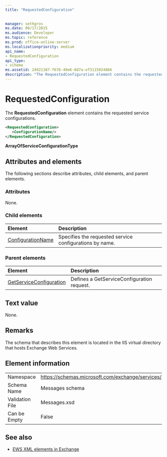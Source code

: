 ```yaml
---
title: "RequestedConfiguration"
 
 
manager: sethgros
ms.date: 09/17/2015
ms.audience: Developer
ms.topic: reference
ms.prod: office-online-server
ms.localizationpriority: medium
api_name:
- RequestedConfiguration
api_type:
- schema
ms.assetid: 24921387-f676-49e6-8d7a-ef3115024866
description: "The RequestedConfiguration element contains the requested service configurations."
---
```


# RequestedConfiguration

The **RequestedConfiguration** element contains the requested service configurations. 
  
```XML
<RequestedConfiguration>
   <ConfigurationName/>
</RequestedConfiguration>
```

 **ArrayOfServiceConfigurationType**
## Attributes and elements

The following sections describe attributes, child elements, and parent elements.
  
### Attributes

None.
  
### Child elements

|**Element**|**Description**|
|:-----|:-----|
|[ConfigurationName](configurationname.md) <br/> |Specifies the requested service configurations by name.  <br/> |
   
### Parent elements

|**Element**|**Description**|
|:-----|:-----|
|[GetServiceConfiguration](getserviceconfiguration.md) <br/> |Defines a GetServiceConfiguration request.  <br/> |
   
## Text value

None.
  
## Remarks

The schema that describes this element is located in the IIS virtual directory that hosts Exchange Web Services.
  
## Element information

|||
|:-----|:-----|
|Namespace  <br/> |https://schemas.microsoft.com/exchange/services/2006/messages  <br/> |
|Schema Name  <br/> |Messages schema  <br/> |
|Validation File  <br/> |Messages.xsd  <br/> |
|Can be Empty  <br/> |False  <br/> |
   
## See also



- [EWS XML elements in Exchange](ews-xml-elements-in-exchange.md)

